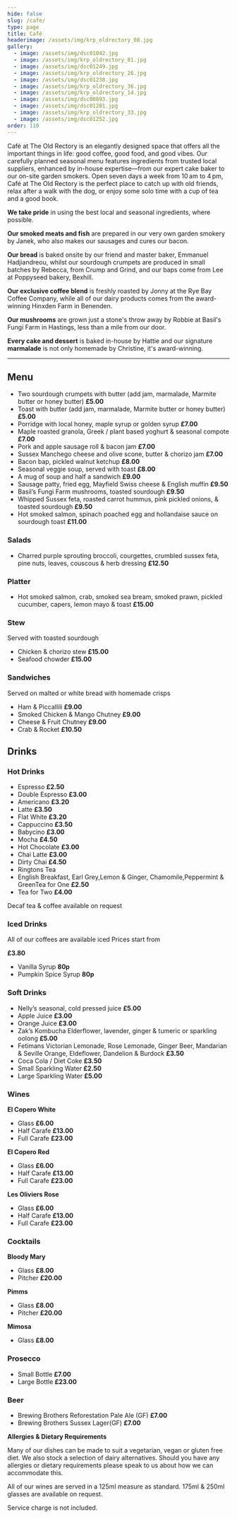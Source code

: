```yaml
---
hide: false
slug: /cafe/
type: page
title: Café
headerimage: /assets/img/krp_oldrectory_08.jpg
gallery:
  - image: /assets/img/dsc01042.jpg
  - image: /assets/img/krp_oldrectory_81.jpg
  - image: /assets/img/dsc01249.jpg
  - image: /assets/img/krp_oldrectory_26.jpg
  - image: /assets/img/dsc01238.jpg
  - image: /assets/img/krp_oldrectory_36.jpg
  - image: /assets/img/krp_oldrectory_14.jpg
  - image: /assets/img/dsc00893.jpg
  - image: /assets/img/dsc01201.jpg
  - image: /assets/img/krp_oldrectory_33.jpg
  - image: /assets/img/dsc01252.jpg
order: 110
---
```

Café at The Old Rectory is an elegantly designed space that offers all the important things in life: good coffee, good food, and good vibes. Our carefully planned seasonal menu features ingredients from trusted local suppliers, enhanced by in-house expertise—from our expert cake baker to our on-site garden smokers. Open seven days a week from 10 am to 4 pm, Café at The Old Rectory is the perfect place to catch up with old friends, relax after a walk with the dog, or enjoy some solo time with a cup of tea and a good book.

**We take pride** in using the best local and seasonal ingredients, where possible.

**Our smoked meats and fish** are prepared in our very own garden smokery by Janek, who also makes our sausages and cures our bacon.

**Our bread** is baked onsite by our friend and master baker, Emmanuel Hadjiandreou, whilst our sourdough crumpets are produced in small batches by Rebecca, from Crump and Grind, and our baps come from Lee at Poppyseed bakery, Bexhill.

**Our exclusive coffee blend** is freshly roasted by Jonny at the Rye Bay Coffee Company, while all of our dairy products comes from the award-winning Hinxden Farm in Benenden.

**Our mushrooms** are grown just a stone's throw away by Robbie at Basil's Fungi Farm in Hastings, less than a mile from our door.

**Every cake and dessert** is baked in-house by Hattie and our signature **marmalade** is not only homemade by Christine, it's award-winning.

<hr/>

## Menu

<div class="menu">
<div class="menu-col">

* Two sourdough crumpets with butter (add jam, marmalade, Marmite butter or honey butter) **£5.00**
* Toast with butter (add jam, marmalade, Marmite butter  or honey butter) **£5.00**
* Porridge with local honey, maple syrup or golden syrup **£7.00**
* Maple roasted granola, Greek / plant based yoghurt & seasonal compote **£7.00**
* Pork and apple sausage roll & bacon jam **£7.00**
* Sussex Manchego cheese and olive scone, butter & chorizo jam **£7.00**
* Bacon bap, pickled walnut ketchup **£8.00**
* Seasonal veggie soup, served with toast **£8.00**
* A mug of soup and half a sandwich **£9.00**
* Sausage patty, fried egg, Mayfield Swiss cheese & English muffin **£9.50**
* Basil’s Fungi Farm mushrooms, toasted sourdough **£9.50**
* Whipped Sussex feta, roasted carrot hummus, pink pickled onions, & toasted sourdough **£9.50**
* Hot smoked salmon, spinach poached egg and hollandaise sauce on sourdough toast **£11.00**

</div>
<div class="menu-col">

### Salads

* Charred purple sprouting broccoli, courgettes, crumbled sussex feta, pine nuts, leaves, couscous & herb dressing **£12.50**

### Platter

* Hot smoked salmon, crab, smoked sea bream, smoked prawn, pickled cucumber, capers, lemon mayo & toast **£15.00**

### Stew

Served with toasted sourdough

* Chicken & chorizo stew **£15.00**
* Seafood chowder **£15.00**

### Sandwiches

Served on malted or white bread with homemade crisps 

* Ham & Piccallili **£9.00**
* Smoked Chicken & Mango Chutney **£9.00**
* Cheese & Fruit Chutney **£9.00**
* Crab & Rocket **£10.50**



</div>
</div>

## Drinks

<div class="menu">

### Hot Drinks

* Espresso **£2.50**
* Double Espresso **£3.00**
* Americano **£3.20**
* Latte **£3.50**
* Flat White **£3.20**
* Cappuccino **£3.50**
* Babycino **£3.00**
* Mocha **£4.50**
* Hot Chocolate **£3.00**
* Chai Latte **£3.00**
* Dirty Chai **£4.50**
* Ringtons Tea
* English Breakfast, Earl Grey,Lemon & Ginger, Chamomile,Peppermint & GreenTea for One **£2.50**
* Tea for Two **£4.00**

Decaf tea & coffee available on request

### Iced Drinks

All of our coffees are available iced Prices start from

**£3.80**

* Vanilla Syrup **80p**
* Pumpkin Spice Syrup **80p**

### Soft Drinks

* Nelly’s seasonal, cold pressed juice **£5.00**
* Apple Juice **£3.00**
* Orange Juice **£3.00**
* Zak’s Kombucha 
  Elderflower, lavender, ginger & tumeric or sparkling oolong **£5.00**
* Fetimans
  Victorian Lemonade, Rose Lemonade, Ginger Beer, Mandarian & Seville Orange, Eldeflower, Dandelion & Burdock  **£3.50**
* Coca Cola / Diet Coke **£3.50**
* Small Sparkling Water **£2.50**
* Large Sparkling Water **£5.00**

### Wines

**El Copero White**

* Glass **£6.00**
* Half Carafe **£13.00**
* Full Carafe **£23.00**

**El Copero Red**

* Glass **£6.00**
* Half Carafe **£13.00**
* Full Carafe **£23.00**

**Les Oliviers Rose**

* Glass **£6.00**
* Half Carafe **£13.00**
* Full Carafe **£23.00**

### Cocktails

**Bloody Mary**

* Glass **£8.00**
* Pitcher **£20.00**

**Pimms**

* Glass **£8.00**
* Pitcher **£20.00**

**Mimosa**

* Glass **£8.00**

### Prosecco

* Small Bottle **£7.00**
* Large Bottle **£23.00**

### Beer

* Brewing Brothers Reforestation Pale Ale (GF) **£7.00**
* Brewing Brothers Sussex Lager(GF) **£7.00**

</div>

<div class="menu-text">

**Allergies & Dietary Requirements**

Many of our dishes can be made to suit a vegetarian, vegan or gluten free diet. We also stock a selection of dairy alternatives. Should you have any allergies or dietary requirements please speak to us about how we can accommodate this.

All of our wines are served in a 125ml measure as standard. 175ml & 250ml glasses are available on request. 

Service charge is not included.

</div>
